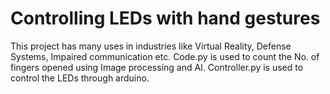 # Controlling LEDs with hand gestures
This project has many uses in industries like Virtual Reality, Defense Systems, Impaired communication etc.
Code.py is used to count the No. of fingers opened using Image processing and AI.
Controller.py is used to control the LEDs through arduino.
